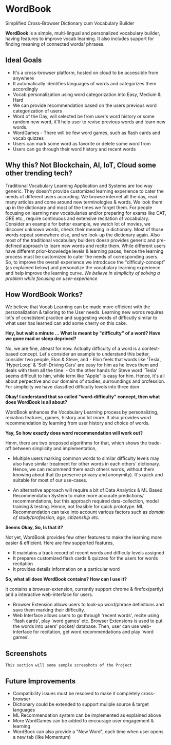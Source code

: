 # WordBook
Simplified Cross-Browser Dictionary cum Vocabulary Builder

**WordBook** is a simple, multi-lingual and personalized vocabulary builder, having features to improve vocab learning. It also includes support for finding meaning of connected words/ phrases.

## Ideal Goals

 - It's a cross-browser platform, hosted on cloud to be accessible from anywhere
 - It automatically identifies languages of words and categorizes them accordingly
 - Vocab personalization using word categorization into Easy, Medium & Hard
 - We can provide recommendation based on the users previous word categorization of users
 - Word of the Day, will selected be from user's word history or some random new word, it'll help user to revise previous words and learn new words.
 - WordGames - There will be few word games, such as flash cards and vocab quizzes
 - Users can mark some word as favorite or delete some word from 
 - Users can go through their word history and recent words

## Why this? Not Blockchain, AI, IoT, Cloud some other trending tech?
   Traditional Vocabulary Learning Application and Systems are too way generic. They doesn't provide customized learning experience to cater the needs of different users according. We browse internet all the day, read many articles and come around new terminologies & words. We look them up in the dictionary and most of the times we forget them. For people focusing on learning new vocabularies and/or preparing for exams like CAT, GRE etc., require continuous and extensive recitation of vocabulary. 
   Consider an example for better example, we watch lot of movies, we discover unknown words, check their meaning in dictionary. Most of those words repeat somewhere else, and we look-up the dictionary again.
   Also most of the traditional vocabulary builders doesn provides generic and pre-defined approach to learn new words and recite them. While different users have different prior-knowledge levels & learning paces, hence the learning process must be customized to cater the needs of corresponding users.  
   So, to improve the overall experience we introdcuce the "difficuly-concept" (as explained below) and personalize the vocabulary learning experience and help improve the learning curve. _We believe in simplicity of solving a problem while focusing on user-experience_

## How WordBook Works?

   We believe that Vocab Learning can be made more efficient with the personalization & tailoring to the User needs. Learning new words requires lot's of constistent practice and suggesting words of difficutly similar to what user has learned can add some cherry on this cake.

   **Hey, but wait a minute ... What is meant by "difficulty" of a word? Have we gone mad or sleep deprived?** 
   
   No, we are fine, atleast for now. Actually difficulty of a word is a context-based concept. Let's consider an example to understand this better, consider two people, Elon & Steve, and
    - Elon feels that words like 'Tesla', 'HyperLoop' & 'Self-Driving Cars' are easy for him as he loves them and deals with them all the time.
    - On the other hands for Steve word 'Tesla' seems difficult to him, while term like "Apple" is easy for him.
    Hence, it's all about perpective and our domains of studies, surroundings and profession. For simplicity we have classified difficulty levels into three dom
  
   **Okay! I understand that so called "word-difficulty" concept, then what does WordBook is all about?**
   
   WordBook enhances the Vocabulary Learning process by personalizing, reciation features, games, history and lot more. It also provides word recommendation by learning from user history and choice of words.
   
   **Yay, So how exactly does word recommendation will work out?**
   
   Hmm, there are two proposed algorithms for that, which shows the trade-off between simplicity and implementation, 
  - Multiple users marking common words to similar difficulty levels may also have similar treatment for other words in each others' dictionary. Hence, we can recommend them each others words, without them knowing about that (to preserve privacy and anonymity). It's quick and suitable for most of our use-cases.

  - An alternative approach will require a bit of Data Analytics & ML Based Recommendation System to make more accurate predictions/ recommendations, but this approach required data-collection, model training & testing. Hence, not feasible for quick prototype. ML Recommendation can take into account various factors such as _domain of study/profession, age, citizenship etc._

**Seems Okay, So, Is that it?**

Not yet, WordBook provides few other features to make the learning more easier & efficient. Here are few supported features,
 - It maintains a track record of recent words and difficuly levels assigned
 - It prepares customized flash cards & quizzes for the users for words recitation
 - It provides details information on a particular word

**So, what all does WordBook contains? How can I use it?**

It contains a browser-extension, currently support chrome & firefox(partly) and a interactive web-interface for users. 
 - Browser Extension allows users to look-up word/phrase definitions and save them marking their difficulty.
 - Web Interface allows users to go through 'recent words', recite using 'flash cards', play 'word games' etc.
Browser Extensions is used to put the words into users' pocket/ database. Then, user can use web-interface for recitation, get word recommendations and play 'word games'.

## Screenshots

    This section will some sample screeshots of the Project

## Future Improvements
 
 - Compatibility issues must be resolved to make it completely cross-browser
 - Dictionary could be extended to support muliple source & target languages
 - ML Recommendation system can be implemented as explained above 
 - More WordGames can be added to encourage user engagement & learning
 - WordBook can also provide a "New Word", each time when user opens a new tab (like Momentum)
